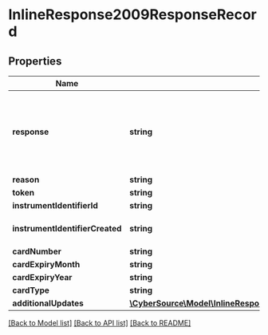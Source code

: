 # InlineResponse2009ResponseRecord

## Properties
Name | Type | Description | Notes
------------ | ------------- | ------------- | -------------
**response** | **string** | Valid Values:   * NAN   * NED   * ACL   * CCH   * CUR   * NUP   * UNA   * ERR   * DEC | [optional] 
**reason** | **string** |  | [optional] 
**token** | **string** |  | [optional] 
**instrumentIdentifierId** | **string** |  | [optional] 
**instrumentIdentifierCreated** | **string** | Valid Values:   * true   * false | [optional] 
**cardNumber** | **string** |  | [optional] 
**cardExpiryMonth** | **string** |  | [optional] 
**cardExpiryYear** | **string** |  | [optional] 
**cardType** | **string** |  | [optional] 
**additionalUpdates** | [**\CyberSource\Model\InlineResponse2009ResponseRecordAdditionalUpdates[]**](InlineResponse2009ResponseRecordAdditionalUpdates.md) |  | [optional] 

[[Back to Model list]](../README.md#documentation-for-models) [[Back to API list]](../README.md#documentation-for-api-endpoints) [[Back to README]](../README.md)


